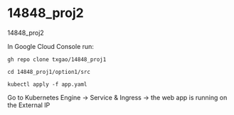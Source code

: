 # 14848_proj2
14848_proj2

In Google Cloud Console run:

    gh repo clone txgao/14848_proj1
  
    cd 14848_proj1/option1/src
  
    kubectl apply -f app.yaml

Go to Kubernetes Engine -> Service & Ingress -> the web app is running on the External IP

